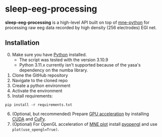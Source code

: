 # sleep-eeg-processing
**sleep-eeg-processing** is a high-level API built on top of [mne-python](https://mne.tools/stable/index.html) for processing raw eeg data recorded by high density (256 electrodes) EGI net.
## Installation
0. Make sure you have [Python](https://www.python.org/downloads/) installed.
    - The script was tested with the version 3.10.9
    - Python 3.11.x currently isn't supported because of the yasa's dependency on the numba library.
1. Clone the GitHub repository
2. Navigate to the cloned repo
3. Create a python environment
4. Activate the environment
5. Install requirements:
```
pip install -r requirements.txt
```
6. (Optional, but recommended) Prepare [GPU acceleration](https://mne.tools/stable/install/advanced.html#gpu-acceleration-with-cuda) by installing [CUDA](https://developer.nvidia.com/cuda-downloads) and [CuPy](https://cupy.dev/).
7. (Optional) For OpenGL acceleration of [MNE plot](https://mne.tools/stable/generated/mne.io.Raw.html#mne.io.Raw.plot) install [pyopengl](https://pyopengl.sourceforge.net/documentation/installation.html) and use `plot(use_opengl=True)`.